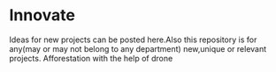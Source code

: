 # Innovate
Ideas for new projects can be posted here.Also this repository is for any(may or may not belong to any department) new,unique or relevant projects.
Afforestation with the help of drone
